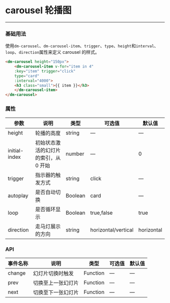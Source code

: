 # carousel 轮播图
----
### 基础用法
使用```dm-carousel```、```dm-carousel-item```、```trigger```、```type```、```height```和```interval```、```loop```、```direction```属性来定义 carousel 的样式。
``` html
<dm-carousel height="150px">
    <dm-carousel-item v-for="item in 4" 
    :key="item" trigger="click" 
    type="card" 
    :interval="4000">
    <h3 class="small">{{ item }}</h3>
    </dm-carousel-item>
</dm-carousel>
```

### 属性
| 参数      | 说明    | 类型      | 可选值       | 默认值   |
|---------- |-------- |---------- |-------------  |-------- |
| height     | 轮播的高度   | string    |     —    |     —    |
| initial-index     | 初始状态激活的幻灯片的索引，从 0 开始   | number  |    — | 0   |
| trigger     | 指示器的触发方式   | string    | click |     —    |
| autoplay     | 是否自动切换   | Boolean    | card |     —    |
| loop     | 是否循环显示   | Boolean    | true,false |     true    |
| direction     | 走马灯展示的方向   | string    |     horizontal/vertical    |    horizontal    |

### API
| 事件名称              | 说明        | 类型      | 可选值      | 默认值   |
|-------------------|------------|---------- |-------------|-------- | 
| change    | 幻灯片切换时触发    | Function  |      —      |    —    |
| prev | 切换至上一张幻灯片    | Function  |      —      |    —    |
| next         | 切换至下一张幻灯片| Function  |      —      |    —    |